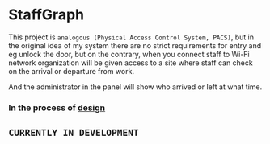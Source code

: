 # StaffGraph

This project is ```analogous (Physical Access Control System, PACS)```, but in the original idea of my system there are no strict requirements for entry and eg unlock the door, but on the contrary, when you connect staff to Wi-Fi network organization will be given access to a site where staff can check on the arrival or departure from work. 

And the administrator in the panel will show who arrived or left at what time.

### In the process of [design](https://www.figma.com/file/Hy6z49CaTuwbpAdo7UJEvG/Staff-Graph---new-design?node-id=0%3A1)

## ```CURRENTLY IN DEVELOPMENT```